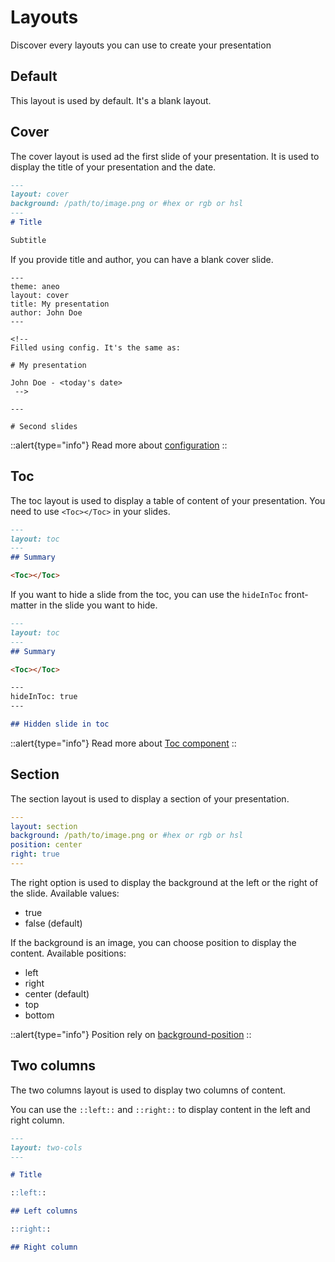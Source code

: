 # Layouts

Discover every layouts you can use to create your presentation

## Default

This layout is used by default. It's a blank layout.

## Cover

The cover layout is used ad the first slide of your presentation. It is used to display the title of your presentation and the date.

```md
---
layout: cover
background: /path/to/image.png or #hex or rgb or hsl
---
# Title

Subtitle
```

If you provide title and author, you can have a blank cover slide.

```md[slides.md]
---
theme: aneo
layout: cover
title: My presentation
author: John Doe
---

<!--
Filled using config. It's the same as:

# My presentation

John Doe - <today's date>
 -->

---

# Second slides
```

::alert{type="info"}
Read more about [configuration](https://sli.dev/guide/syntax.html#configurations)
::

## Toc

The toc layout is used to display a table of content of your presentation. You need to use `<Toc></Toc>` in your slides.

```md
---
layout: toc
---
## Summary

<Toc></Toc>
```

If you want to hide a slide from the toc, you can use the `hideInToc` front-matter in the slide you want to hide.

```md
---
layout: toc
---
## Summary

<Toc></Toc>

---
hideInToc: true
---

## Hidden slide in toc
```

::alert{type="info"}
Read more about [Toc component](https://sli.dev/builtin/components.html#toc)
::

## Section

The section layout is used to display a section of your presentation.

```yaml
---
layout: section
background: /path/to/image.png or #hex or rgb or hsl
position: center
right: true
---
```

The right option is used to display the background at the left or the right of the slide. Available values:

- true
- false (default)

If the background is an image, you can choose position to display the content. Available positions:

- left
- right
- center (default)
- top
- bottom

::alert{type="info"}
Position rely on [background-position](https://developer.mozilla.org/en-US/docs/Web/CSS/background-position)
::

## Two columns

The two columns layout is used to display two columns of content.

You can use the `::left::` and `::right::` to display content in the left and right column.

```md
---
layout: two-cols
---

# Title

::left::

## Left columns

::right::

## Right column

```